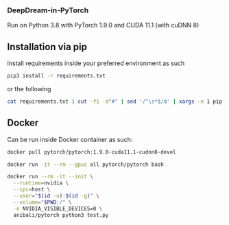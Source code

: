### DeepDream-in-PyTorch

Run on Python 3.8 with PyTorch 1.9.0 and CUDA 11.1 (with cuDNN 8)

## Installation via pip
Install requirements inside your preferred environment as such
```bash
pip3 install -r requirements.txt
```
or the following
```bash
cat requirements.txt | cut -f1 -d"#" | sed '/^\s*$/d' | xargs -n 1 pip install
```

## Docker
Can be run inside Docker container as such:
```bash
docker pull pytorch/pytorch:1.9.0-cuda11.1-cudnn8-devel

docker run -it --rm --gpus all pytorch/pytorch bash

docker run --rm -it --init \
  --runtime=nvidia \
  --ipc=host \
  --user="$(id -u):$(id -g)" \
  --volume="$PWD:/" \
  -e NVIDIA_VISIBLE_DEVICES=0 \
  anibali/pytorch python3 test.py

```
